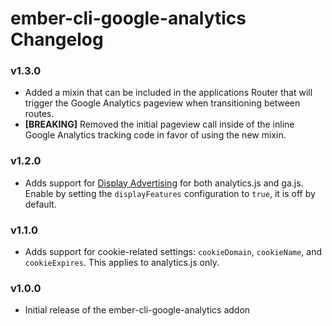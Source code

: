 # ember-cli-google-analytics Changelog

### v1.3.0

* Added a mixin that can be included in the applications Router that will trigger the Google Analytics pageview when transitioning between routes.
* **[BREAKING]** Removed the initial pageview call inside of the inline Google Analytics tracking code in favor of using the new mixin.

### v1.2.0

* Adds support for [Display Advertising](https://support.google.com/analytics/answer/3450482) for both analytics.js and ga.js. Enable by setting the `displayFeatures` configuration to `true`, it is off by default.

### v1.1.0

* Adds support for cookie-related settings: `cookieDomain`, `cookieName`, and `cookieExpires`. This applies to analytics.js only.

### v1.0.0

* Initial release of the ember-cli-google-analytics addon
